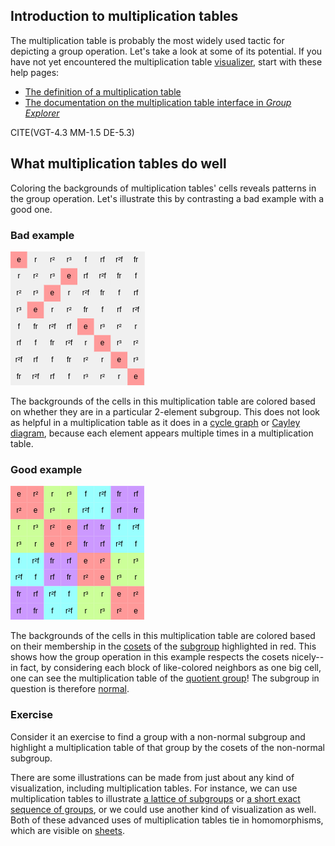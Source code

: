 
## Introduction to multiplication tables

The multiplication table is probably the most widely used tactic for
depicting a group operation.  Let's take a look at some of its potential.
If you have not yet encountered the multiplication table
[visualizer](rf-geterms.md#visualizers), start with these help pages:

 * [The definition of a multiplication table](rf-groupterms.md#multtable)
 * [The documentation on the multiplication table interface in
   *Group Explorer*](rf-um-mt-options.md)

CITE(VGT-4.3 MM-1.5 DE-5.3)

## What multiplication tables do well

Coloring the backgrounds of multiplication tables' cells reveals patterns in
the group operation.  Let's illustrate this by contrasting
a bad example with a good one.

### Bad example

![Multiplication table with unhelpful highlighting](d_4_multtable_bad_example.png)

The backgrounds of the cells in this multiplication table are colored based
on whether they are in a particular 2-element subgroup. This does not look
as helpful in a multiplication table as it does in a [cycle
graph](rf-groupterms.md#cyclegraph) or [Cayley
diagram](rf-groupterms.md#cayleydiagram), because each element appears
multiple times in a multiplication table.

### Good example

![Multiplication table with helpful highlighting](d_4_multtable_good_example.png)

The backgrounds of the cells in this multiplication table are colored based
on their membership in the [cosets](rf-groupterms.md#cosets) of the
[subgroup](rf-groupterms.md#subgroup) highlighted in red. This shows how the
group operation in this example respects the cosets nicely--in fact, by
considering each block of like-colored neighbors as one big cell, one can
see the multiplication table of the [quotient
group](rf-groupterms.md#quotient)! The subgroup in question is therefore
[normal](rf-groupterms.md#normalsubgroup).

### Exercise

Consider it an exercise to find a group with a non-normal subgroup and
highlight a multiplication table of that group by the cosets of the
non-normal subgroup.

There are some illustrations can be made from just about any kind of
visualization, including multiplication tables.  For instance, we can use
multiplication tables to illustrate [a lattice of
subgroups](s_3_multtable_lattice.png) or [a short exact sequence of
groups](s_3_multtable_ses.png), or we could use another kind of
visualization as well.  Both of these advanced uses of multiplication tables
tie in homomorphisms, which are visible on [sheets](rf-um-sheetwindow.md).
